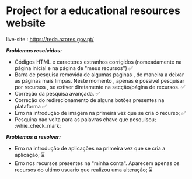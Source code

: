 # Project for a educational resources website 
live-site : https://reda.azores.gov.pt/

***Problemas resolvidos:***
- Códigos HTML e caracteres estranhos corrigidos (nomeadamente na página inicial e na página de "meus recursos") :white_check_mark: 
- Barra de pesquisa removida de algumas paginas , de maneira a deixar as páginas mais limpas. Neste momento , apenas é possivel pesquisar por recursos , se estiver diretamente na secção/página de recursos. :white_check_mark: 
 - Correção da pesquisa avançada. :white_check_mark: 
- Correção do redirecionamento de alguns botões presentes na plataforma :white_check_mark:
- Erro na introdução de imagem na primeira vez que se cria o recurso; :white_check_mark:
- Pesquina nao volta para as palavras chave que pesquisou; :whie_check_mark:

***Problemas a resolver:***
- Erro na introdução de aplicações na primeira vez que se cria a aplicação; :hourglass:
- Erro nos recursos presentes na "minha conta". Aparecem apenas os recursos do ultimo usuario que realizou uma alteração; :hourglass:





